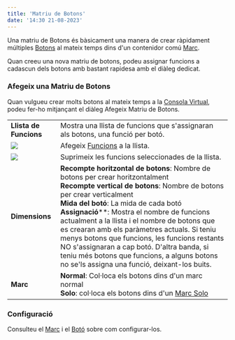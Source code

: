 ```yaml
---
title: 'Matriu de Botons'
date: '14:30 21-08-2023'
---
```


Una matriu de Botons és bàsicament una manera de crear ràpidament múltiples [Botons](../button) al mateix temps dins d'un contenidor comú [Marc](../frame).

Quan creeu una nova matriu de botons, podeu assignar funcions a cadascun dels botons amb bastant rapidesa amb el diàleg dedicat.

### Afegeix una Matriu de Botons

Quan vulgueu crear molts botons al mateix temps a la [Consola Virtual](/consola-virtual), podeu fer-ho mitjançant el diàleg Afegeix Matriu de Botons.

|     |     |
| --- | --- |
| **Llista de Funcions** | Mostra una llista de funcions que s'assignaran als botons, una funció per botó. |
| ![](/basics/edit_add.png) | Afegeix [Funcions](/basics/glossary-and-concepts#funcions) a la llista. |
| ![](/basics/edit_remove.png) | Suprimeix les funcions seleccionades de la llista. |
| **Dimensions** | **Recompte horitzontal de botons**: Nombre de botons per crear horitzontalment<br>**Recompte vertical de botons**: Nombre de botons per crear verticalment<br>**Mida del botó**: La mida de cada botó<br>**Assignació****: Mostra el nombre de funcions actualment a la llista i el nombre de botons que es crearan amb els paràmetres actuals. Si teniu menys botons que funcions, les funcions restants NO s'assignaran a cap botó. D'altra banda, si teniu més botons que funcions, a alguns botons no se'ls assigna una funció, deixant-los buits. |
| **Marc** | **Normal**: Col·loca els botons dins d'un marc normal [](../frame)<br>**Solo**: col·loca els botons dins d'un  [Marc Solo](../solo-frame) |

### Configuració

Consulteu el [Marc](../frame) i el [Botó](../button) sobre com configurar-los.
